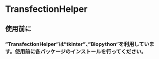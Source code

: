 # TransfectionHelper
## 使用前に
### ”TransfectionHelper”は”tkinter”、”Biopython”を利用しています。使用前に各パッケージのインストールを行ってください。
